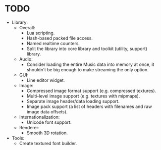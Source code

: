 # TODO
* Library:
	* Overall:
		- Lua scripting.
		- Hash-based packed file access.
		- Named realtime counters.
		- Split the library into core library and toolkit (utility, support) library.
	* Audio:
		- Consider loading the entire Music data into memory at once, it shouldn't be big enough to make streaming the only option.
	* GUI:
		- Line editor widget.
	* Image:
		- Compressed image format support (e.g. compressed textures).
		- Multi-level image support (e.g. textures with mipmaps).
		- Separate image header/data loading support.
		- Image pack support (a list of headers with filenames and raw image data offsets).
	* Internationalization:
		- Unicode font support.
	* Renderer:
		- Smooth 3D rotation.
* Tools:
	- Create textured font builder.
